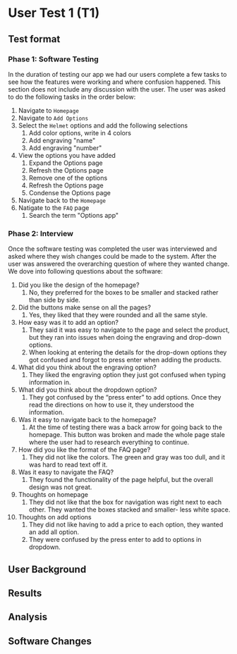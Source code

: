 # User Test 1 (T1)
 
 ## Test format
 ### Phase 1: Software Testing
In the duration of testing our app we had our users complete a few tasks to see how the features were working and where confusion happened. This section does not include any discussion with the user. The user was asked to do the following tasks in the order below:
1) Navigate to `Homepage`
2) Navigate to `Add Options`
3) Select the `Helmet` options and add the following selections
    1) Add color options, write in 4 colors
    2) Add engraving "name"
    3) Add engraving "number"
4) View the options you have added
    1) Expand the Options page
    2) Refresh the Options page
    3) Remove one of the options 
    4) Refresh the Options page
    5) Condense the Options page
5) Navigate back to the `Homepage`
6) Natigate to the `FAQ` page
   1) Search the term "Options app"
 
### Phase 2: Interview 
Once the software testing was completed the user was interviewed and asked where they wish changes could be made to the system. After the user was answered the overarching question of where they wanted change. We dove into following questions about the software:
1)	Did you like the design of the homepage?
    1)	No, they preferred for the boxes to be smaller and stacked rather than side by side.
2)	Did the buttons make sense on all the pages?
    1)	Yes, they liked that they were rounded and all the same style.
3)	How easy was it to add an option?
    1)	They said it was easy to navigate to the page and select the product, but they ran into issues when doing the engraving and drop-down options.
    2)	When looking at entering the details for the drop-down options they got confused and forgot to press enter when adding the products.
4)	What did you think about the engraving option?
    1)	They liked the engraving option they just got confused when typing information in.
5)	What did you think about the dropdown option?
    1)	They got confused by the “press enter” to add options. Once they read the directions on how to use it, they understood the information. 
6)	Was it easy to navigate back to the homepage?
    1) At the time of testing there was a back arrow for going back to the homepage. This button was broken and made the whole page stale where the user had to research everything to continue. 
7)	How did you like the format of the FAQ page?
    1)	They did not like the colors. The green and gray was too dull, and it was hard to read text off it. 
8)	Was it easy to navigate the FAQ?
    1)	They found the functionality of the page helpful, but the overall design was not great.
9)	Thoughts on homepage
    1)	They did not like that the box for navigation was right next to each other. They wanted the boxes stacked and smaller- less white space.
10)	Thoughts on add options
    1)	They did not like having to add a price to each option, they wanted an add all option.
    2)	They were confused by the press enter to add to options in dropdown.


 
 ## User Background
 
 ## Results 
 
 ## Analysis
 
 ## Software Changes


